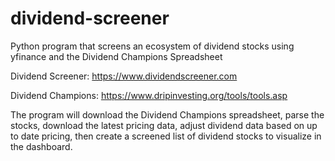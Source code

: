 # dividend-screener
Python program that screens an ecosystem of dividend stocks using yfinance and the Dividend Champions Spreadsheet

Dividend Screener: https://www.dividendscreener.com

Dividend Champions: https://www.dripinvesting.org/tools/tools.asp

The program will download the Dividend Champions spreadsheet, parse the stocks, download
the latest pricing data, adjust dividend data based on up to date pricing, then create a screened list of dividend stocks to visualize in the dashboard.

